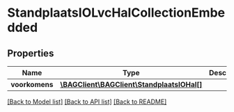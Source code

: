 # StandplaatsIOLvcHalCollectionEmbedded

## Properties
Name | Type | Description | Notes
------------ | ------------- | ------------- | -------------
**voorkomens** | [**\BAGClient\BAGClient\StandplaatsIOHal[]**](StandplaatsIOHal.md) |  | [optional] 

[[Back to Model list]](../../README.md#documentation-for-models) [[Back to API list]](../../README.md#documentation-for-api-endpoints) [[Back to README]](../../README.md)

